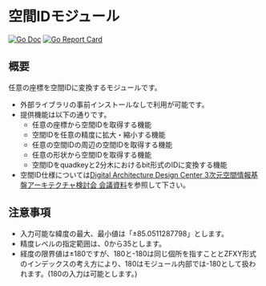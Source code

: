 # 空間IDモジュール
[![Go Doc](https://pkg.go.dev/badge/github.com/trajectoryjp/spatial_id_go)](https://pkg.go.dev/github.com/trajectoryjp/spatial_id_go)
[![Go Report Card](https://goreportcard.com/badge/github.com/trajectoryjp/spatial_id_go)](https://goreportcard.com/report/github.com/trajectoryjp/spatial_id_go)


## 概要
任意の座標を空間IDに変換するモジュールです。
* 外部ライブラリの事前インストールなしで利用が可能です。
* 提供機能は以下の通りです。
  * 任意の座標から空間IDを取得する機能
  * 空間IDを任意の精度に拡大・縮小する機能
  * 任意の空間IDの周辺の空間IDを取得する機能
  * 任意の形状から空間IDを取得する機能
  * 空間IDをquadkeyと2分木におけるbit形式のIDに変換する機能
* 空間ID仕様については[Digital Architecture Design Center 3次元空間情報基盤アーキテクチャ検討会 会議資料](https://www.ipa.go.jp/dadc/architecture/pdf/pj_report_3dspatialinfo_doc-appendix_202212_1.pdf)を参照して下さい。


## 注意事項
* 入力可能な緯度の最大、最小値は「±85.0511287798」とします。
* 精度レベルの指定範囲は、0から35とします。
* 経度の限界値は±180ですが、180と-180は同じ個所を指すこととZFXY形式のインデックスの考え方により、180はモジュール内部では-180として扱われます。(180の入力は可能とします。)
